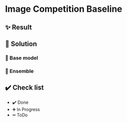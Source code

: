 # Image Competition Baseline



## ✨ Result


## 🚀 Solution

### 🎨 Base model

### 🏇 Ensemble


## ✔️ Check list

- ✔️  Done
- ➕ In Progress
- ➖ ToDo
